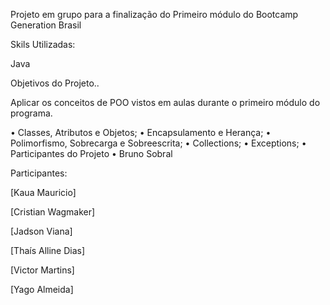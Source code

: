 Projeto em grupo para a finalização do Primeiro módulo do Bootcamp Generation Brasil

Skils Utilizadas:

Java

Objetivos do Projeto..

Aplicar os conceitos de POO vistos em aulas durante o primeiro módulo do programa.

• Classes, Atributos e Objetos;
• Encapsulamento e Herança;
• Polimorfismo, Sobrecarga e Sobreescrita;
• Collections;
• Exceptions;
• Participantes do Projeto
• Bruno Sobral

Participantes:

[Kaua Mauricio]

[Cristian Wagmaker]

[Jadson Viana]

[Thaís Alline Dias]

[Victor Martins]

[Yago Almeida]
